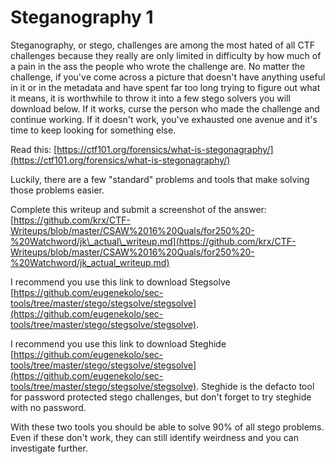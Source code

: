 # Steganography 1

Steganography, or stego, challenges are among the most hated of all CTF challenges because they really are only limited in difficulty by how much of a pain in the ass the people who wrote the challenge are. No matter the challenge, if you've come across a picture that doesn't have anything useful in it or in the metadata and have spent far too long trying to figure out what it means, it is worthwhile to throw it into a few stego solvers you will download below. If it works, curse the person who made the challenge and continue working. If it doesn't work, you've exhausted one avenue and it's time to keep looking for something else.

Read this: [https://ctf101.org/forensics/what-is-stegonagraphy/](https://ctf101.org/forensics/what-is-stegonagraphy/)

Luckily, there are a few "standard" problems and tools that make solving those problems easier.

Complete this writeup and submit a screenshot of the answer: [https://github.com/krx/CTF-Writeups/blob/master/CSAW%2016%20Quals/for250%20-%20Watchword/jk\_actual\_writeup.md](https://github.com/krx/CTF-Writeups/blob/master/CSAW%2016%20Quals/for250%20-%20Watchword/jk_actual_writeup.md)

I recommend you use this link to download Stegsolve [https://github.com/eugenekolo/sec-tools/tree/master/stego/stegsolve/stegsolve](https://github.com/eugenekolo/sec-tools/tree/master/stego/stegsolve/stegsolve).

I recommend you use this link to download Steghide [https://github.com/eugenekolo/sec-tools/tree/master/stego/stegsolve/stegsolve](https://github.com/eugenekolo/sec-tools/tree/master/stego/stegsolve/stegsolve). Steghide is the defacto tool for password protected stego challenges, but don't forget to try steghide with no password.

With these two tools you should be able to solve 90% of all stego problems. Even if these don't work, they can still identify weirdness and you can investigate further.

